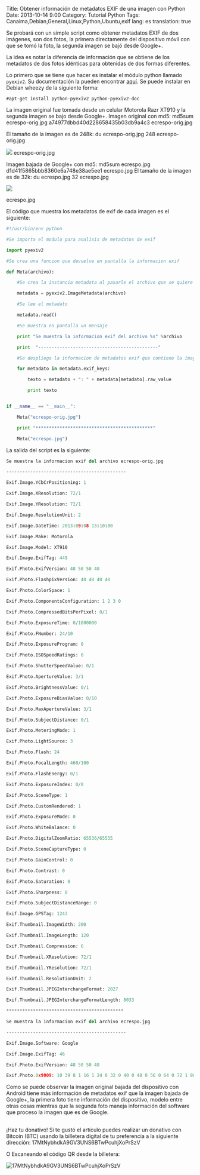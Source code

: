 Title: Obtener información de metadatos EXIF de una imagen con Python
Date: 2013-10-14 9:00
Category: Tutorial Python
Tags: Canaima,Debian,General,Linux,Python,Ubuntu,exif
lang: es
translation: true

Se probará con un simple script como obtener metadatos EXIF de dos imágenes, son dos fotos, la primera directamente del dispositivo móvil con que se tomó la foto, la segunda imagen se bajó desde Google+.

La idea es notar la diferencia de información que se obtiene de los metadatos de dos fotos idénticas para obtenidas de dos formas diferentes.

Lo primero que se tiene que hacer es instalar el módulo python llamado `pyexiv2`. Su documentación la pueden encontrar [aquí](tilloy.net/dev/pyexiv2/index.html).
Se puede instalar en Debian wheezy de la siguiente forma:
```
#apt-get install python-pyexiv2 python-pyexiv2-doc
```
La imagen original fue tomada desde un celular Motorola Razr XT910 y la segunda imagen se bajo desde Google+.
Imagen original con md5:
md5sum ecrespo-orig.jpg
a74977dbbd40d228658435b03db9a4c3  ecrespo-orig.jpg

El tamaño de la imagen es de 248k:
du  ecrespo-orig.jpg
248	ecrespo-orig.jpg

![](./images/obtenerinformaciondemetadatosexifdeunaimagenconpython-1.jpg) 
ecrespo-orig.jpg

Imagen bajada de Google+ con md5:
md5sum ecrespo.jpg
d1d41f5865bbb8360e6a748e38ae5ee1  ecrespo.jpg
El tamaño de la imagen es de 32k:
du ecrespo.jpg
32	ecrespo.jpg

![](./images/obtenerinformaciondemetadatosexifdeunaimagenconpython-2.jpg) 

ecrespo.jpg

El código que muestra los metadatos de exif de cada imagen es el siguiente:
```python
#!/usr/bin/env python

#Se importa el modulo para analisis de metadatos de exif

import pyexiv2

#Se crea una funcion que devuelve en pantalla la informacion exif

def Meta(archivo):

    #Se crea la instancia metadata al pasarle el archivo que se quiere analizar

    metadata = pyexiv2.ImageMetadata(archivo)

    #Se lee el metadato

    metadata.read()

    #Se muestra en pantalla un mensaje

    print "Se muestra la informacion exif del archivo %s" %archivo

    print  "---------------------------------------------"

    #Se despliega la informacion de metadatos exif que contiene la imagen

    for metadato in metadata.exif_keys:

        texto = metadato + ": " + metadata[metadato].raw_value

        print texto


if __name__ == "__main__":

    Meta("ecrespo-orig.jpg")

    print "********************************************"

    Meta("ecrespo.jpg")
```
La salida del script es la siguiente:
```python
Se muestra la informacion exif del archivo ecrespo-orig.jpg

---------------------------------------------

Exif.Image.YCbCrPositioning: 1

Exif.Image.XResolution: 72/1

Exif.Image.YResolution: 72/1

Exif.Image.ResolutionUnit: 2

Exif.Image.DateTime: 2013:09:08 13:10:00

Exif.Image.Make: Motorola

Exif.Image.Model: XT910

Exif.Image.ExifTag: 449

Exif.Photo.ExifVersion: 48 50 50 48

Exif.Photo.FlashpixVersion: 48 48 48 48

Exif.Photo.ColorSpace: 1

Exif.Photo.ComponentsConfiguration: 1 2 3 0

Exif.Photo.CompressedBitsPerPixel: 0/1

Exif.Photo.ExposureTime: 0/1000000

Exif.Photo.FNumber: 24/10

Exif.Photo.ExposureProgram: 0

Exif.Photo.ISOSpeedRatings: 0

Exif.Photo.ShutterSpeedValue: 0/1

Exif.Photo.ApertureValue: 3/1

Exif.Photo.BrightnessValue: 0/1

Exif.Photo.ExposureBiasValue: 0/10

Exif.Photo.MaxApertureValue: 3/1

Exif.Photo.SubjectDistance: 0/1

Exif.Photo.MeteringMode: 1

Exif.Photo.LightSource: 3

Exif.Photo.Flash: 24

Exif.Photo.FocalLength: 460/100

Exif.Photo.FlashEnergy: 0/1

Exif.Photo.ExposureIndex: 0/0

Exif.Photo.SceneType: 1

Exif.Photo.CustomRendered: 1

Exif.Photo.ExposureMode: 0

Exif.Photo.WhiteBalance: 0

Exif.Photo.DigitalZoomRatio: 65536/65535

Exif.Photo.SceneCaptureType: 0

Exif.Photo.GainControl: 0

Exif.Photo.Contrast: 0

Exif.Photo.Saturation: 0

Exif.Photo.Sharpness: 0

Exif.Photo.SubjectDistanceRange: 0

Exif.Image.GPSTag: 1243

Exif.Thumbnail.ImageWidth: 200

Exif.Thumbnail.ImageLength: 120

Exif.Thumbnail.Compression: 6

Exif.Thumbnail.XResolution: 72/1

Exif.Thumbnail.YResolution: 72/1

Exif.Thumbnail.ResolutionUnit: 2

Exif.Thumbnail.JPEGInterchangeFormat: 2027

Exif.Thumbnail.JPEGInterchangeFormatLength: 8033

********************************************

Se muestra la informacion exif del archivo ecrespo.jpg

---------------------------------------------

Exif.Image.Software: Google

Exif.Image.ExifTag: 46

Exif.Photo.ExifVersion: 48 50 50 48

Exif.Photo.0x9009: 10 39 8 1 16 1 24 0 32 0 40 0 48 0 56 0 64 0 72 1 80 0 88 0 96 1 104 1 112 0 120 1 128 1 1 136 1 1 144 1 1

```

Como se puede observar la imagen original bajada del dispositivo con Android tiene más información de metadatos exif que la imagen bajada de Google+, la primera foto tiene información del dispositivo, modelo entre otras cosas mientras que la segunda foto maneja información del software que proceso la imagen que es de Google.

##  ##
¡Haz tu donativo!
Si te gustó el artículo puedes realizar un donativo con Bitcoin (BTC)
usando la billetera digital de tu preferencia a la siguiente
dirección: 17MtNybhdkA9GV3UNS6BTwPcuhjXoPrSzV

O Escaneando el código QR desde la billetera:

![17MtNybhdkA9GV3UNS6BTwPcuhjXoPrSzV](./images/17MtNybhdkA9GV3UNS6BTwPcuhjXoPrSzV.png)